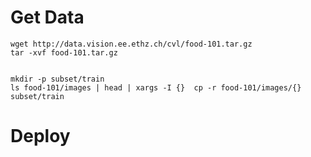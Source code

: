 

# Get Data
```
wget http://data.vision.ee.ethz.ch/cvl/food-101.tar.gz
tar -xvf food-101.tar.gz


```



```
mkdir -p subset/train
ls food-101/images | head | xargs -I {}  cp -r food-101/images/{}  subset/train

```



# Deploy